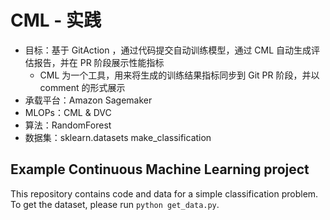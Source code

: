 # CML - 实践
* 目标：基于 GitAction ，通过代码提交自动训练模型，通过 CML 自动生成评估报告，并在 PR 阶段展示性能指标
    * CML 为一个工具，用来将生成的训练结果指标同步到 Git PR 阶段，并以 comment 的形式展示
* 承载平台：Amazon Sagemaker
* MLOPs：CML & DVC
* 算法：RandomForest
* 数据集：sklearn.datasets make_classification

## Example Continuous Machine Learning project

This repository contains code and data for a simple classification problem. To get the dataset, please run `python get_data.py`.
